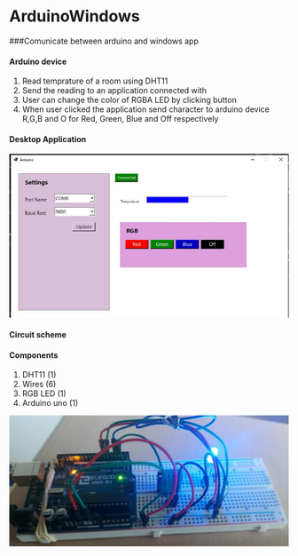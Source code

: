 # ArduinoWindows

###Comunicate between arduino and windows app

#### Arduino device
1. Read temprature of a room using DHT11
2. Send the reading to an application connected with
3. User can change the color of RGBA LED by clicking button
4. When user clicked the application send character to arduino device R,G,B and O for Red, Green, Blue and Off respectively



#### Desktop Application

![alt Application](doc/screen.JPG)



#### Circuit scheme

#### Components
1. DHT11 (1)
2. Wires (6)
3. RGB LED (1)
4. Arduino uno (1)


![alt Application](doc/schema.jpeg)

